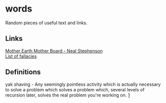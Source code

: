 # words
Random pieces of useful text and links.

## Links
[Mother Earth Mother Board - Neal Stephenson](https://www.wired.com/1996/12/ffglass/)  
[List of fallacies](https://en.wikipedia.org/wiki/List_of_fallacies)  


## Definitions
yak shaving - Any seemingly pointless activity which is actually necessary to solve a problem which solves a problem which, several levels of recursion later, solves the real problem you're working on. [1](http://sethgodin.typepad.com/seths_blog/2005/03/dont_shave_that.html)  


